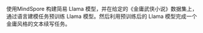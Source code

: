 使用MindSpore 构建简易 Llama 模型，并在给定的《金庸武侠小说》数据集上，通过语言建模任务预训练
Llama 模型。然后利用预训练后的 Llama 模型完成一个金庸风格的文本续写任务。

